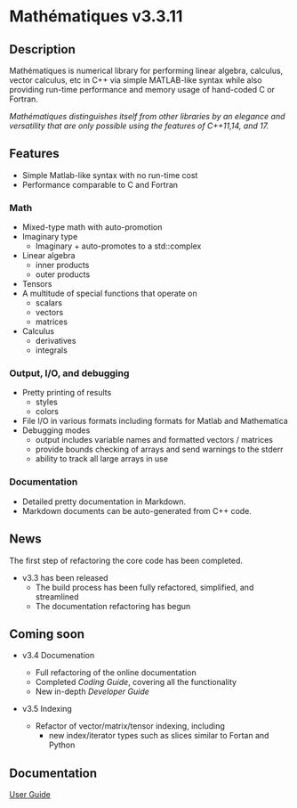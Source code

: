 

# Mathématiques v3.3.11


## Description 

Mathématiques is numerical library for performing linear algebra, calculus, vector calculus, etc in C++ via simple MATLAB-like syntax while also providing run-time performance and memory usage of hand-coded C or Fortran.

_Mathématiques distinguishes itself from other libraries by an elegance and versatility that are only possible using the features of C++11,14, and 17._


## Features
+ Simple Matlab-like syntax with no run-time cost
+ Performance comparable to C and Fortran

### Math
+ Mixed-type math with auto-promotion
+ Imaginary type
  + Imaginary<double> + <double> auto-promotes to a std::complex<double>
+ Linear algebra
  + inner products
  + outer products
+ Tensors
+ A multitude of special functions that operate on
  + scalars
  + vectors
  + matrices
+ Calculus
  + derivatives
  + integrals

### Output, I/O, and debugging
+ Pretty printing of results
  + styles
  + colors
+ File I/O in various formats including formats for Matlab and Mathematica
+ Debugging modes
  + output includes variable names and formatted vectors / matrices
  + provide bounds checking of arrays and send warnings to the stderr
  + ability to track all large arrays in use

### Documentation
+ Detailed pretty documentation in Markdown.  
+ Markdown documents can be auto-generated from C++ code.

## News 

The first step of refactoring the core code has been completed.

+ v3.3 has been released
  + The build process has been fully refactored, simplified, and streamlined
  + The documentation refactoring has begun

## Coming soon

+ v3.4 Documenation
  + Full refactoring of the online documentation
  + Completed _Coding Guide_, covering all the functionality
  + New in-depth _Developer Guide_

+ v3.5 Indexing
  + Refactor of vector/matrix/tensor indexing, including
    + new index/iterator types such as slices similar to Fortan and Python


## Documentation

[User Guide](doc/README.md)

